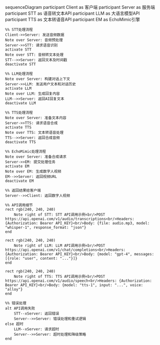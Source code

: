 sequenceDiagram
    participant Client as 客户端
    participant Server as 服务端
    participant STT as 语音转文本API
    participant LLM as 大语言模型API
    participant TTS as 文本转语音API
    participant EM as EchoMimic引擎
    
    %% STT处理流程
    Client->>Server: 发送音频数据
    Note over Server: 音频预处理
    Server->>STT: 请求语音识别
    activate STT
    Note over STT: 音频转文本处理
    STT-->>Server: 返回文本及时间戳
    deactivate STT
    
    %% LLM处理流程
    Note over Server: 构建对话上下文
    Server->>LLM: 发送用户文本和对话历史
    activate LLM
    Note over LLM: 生成回复内容
    LLM-->>Server: 返回AI回复文本
    deactivate LLM
    
    %% TTS处理流程
    Note over Server: 准备文本内容
    Server->>TTS: 请求语音合成
    activate TTS
    Note over TTS: 文本转语音处理
    TTS-->>Server: 返回合成音频
    deactivate TTS
    
    %% EchoMimic处理流程
    Note over Server: 准备合成请求
    Server->>EM: 提交处理任务
    activate EM
    Note over EM: 生成数字人视频
    EM-->>Server: 返回视频URL
    deactivate EM
    
    %% 返回结果给客户端
    Server-->>Client: 返回数字人视频
    
    %% API调用细节
    rect rgb(240, 240, 240)
        Note right of STT: STT API调用示例<br/>POST https://api.openai.com/v1/audio/transcriptions<br/>Headers: {Authorization: Bearer API_KEY}<br/>Body: {file: audio.mp3, model: "whisper-1", response_format: "json"}
    end
    
    rect rgb(240, 240, 240)
        Note right of LLM: LLM API调用示例<br/>POST https://api.openai.com/v1/chat/completions<br/>Headers: {Authorization: Bearer API_KEY}<br/>Body: {model: "gpt-4", messages: [{role: "user", content: "..."}]}
    end
    
    rect rgb(240, 240, 240)
        Note right of TTS: TTS API调用示例<br/>POST https://api.openai.com/v1/audio/speech<br/>Headers: {Authorization: Bearer API_KEY}<br/>Body: {model: "tts-1", input: "...", voice: "alloy"}
    end
    
    %% 错误处理
    alt API调用失败
        STT--xServer: 返回错误
        Server-->>Server: 错误处理和重试逻辑
    else 超时
        LLM--xServer: 请求超时
        Server-->>Server: 超时处理和降级策略
    end